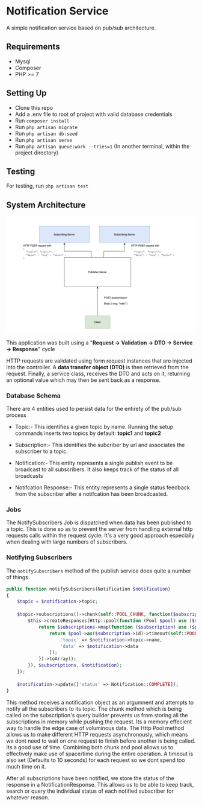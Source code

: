 # Notification Service

A simple notification service based on pub/sub architecture.

## Requirements

- Mysql
- Composer
- PHP >= 7

## Setting Up

- Clone this repo
- Add a .env file to root of project with valid database credentials
- Run ```composer install```
- Run ```php artisan migrate```
- Run ```php artisan db:seed```
- Run ```php artisan serve```
- Run ```php artisan queue:work --tries=1``` (In another terminal, within the project directory)

## Testing

For testing, run ```php artisan test```

## System Architecture

![alt text](pubsub.png?raw=true)

This application was  built using a "**Request -> Validation -> DTO -> Service -> Response**" cycle

HTTP requests are validated using form request instances that are injected into the controller. A **data transfer object (DTO)** is then retrieved from the request. Finally, a service class, receives the DTO and acts on it, returning an optional value which may then be sent back as a response.

### Database Schema
There are 4 entities used to persist data for the entirety of the pub/sub process

- Topic:- This identifies a given topic by name. Running the setup commands inserts two topics by default:
**topic1** and **topic2**

- Subscription:- This identifies the subcriber by url and associates the subscriber to a topic.

- Notification:- This entity represents a single publish event to be broadcast to all subscribers. It also keeps track of the status of all broadcasts

- Notifcation Response:- This entity represents a single status feedback from the subscriber after a notifcation has been broadcasted.

### Jobs

The NotifySubscribers Job is dispatched when data has been published to a topic. This is done so as to
prevent the server from handling external http requests calls within the request cycle. It's a very good
approach especially when dealing with large numbers of subscribers.

### Notifying Subscribers

The ```notifySubscribers``` method of the publish service does quite a number of things

```php
public function notifySubscribers(Notification $notification)
{
    $topic = $notification->topic;

    $topic->subscriptions()->chunk(self::POOL_CHUNK, function($subscriptions) use ($notification) {
        $this->createResponses(Http::pool(function (Pool $pool) use ($subscriptions, $notification) {
            return $subscriptions->map(function ($subscription) use ($pool, $notification) {
                return $pool->as($subscription->id)->timeout(self::POOL_TIMEOUT)->acceptJson()->post($subscription->url, [
                    'topic' => $notification->topic->name,
                    'data' => $notification->data
                ]);
            })->toArray();
        }), $subscriptions, $notification);
    });

    $notification->update(['status' => Notification::COMPLETE]);
}
```

This method receives a notification object as an argumnent and attempts to notify all the subscribers to its topic. 
The chunk method which is being called on the subscription's query builder prevents us from storing all the subscriptions in memory while pushing the request. Its a memory effecient way to handle the edge case of voluminous data. 
The Http Pool method allows us to make different HTTP requests asynchronously, which means we dont need to wait on one request to finish before another is being called. Its a good use of time. 
Combining both chunk and pool allows us to effectively make use of space/time during the entire operation. A timeout is also set (Defaults to 10 seconds) for each request so we dont spend too much time on it.

After all subscriptions have been notified, we store the status of the response in a NotificationResponse. This allows us to be able to keep track, search or query the individual status of each notified subscriber for whatever reason.
